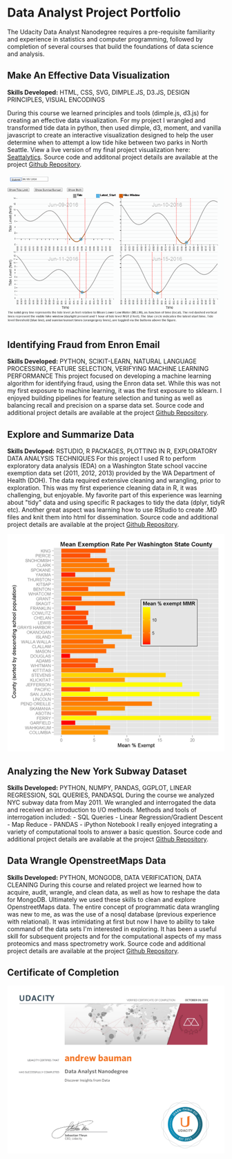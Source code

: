 # Data Analyst Project Portfolio

The Udacity Data Analyst Nanodegree requires a pre-requisite familiarity and experience in statistics and computer programming, followed by completion of several courses that build the foundations of data science and analysis.

## Make An Effective Data Visualization

**Skills Developed:** HTML, CSS, SVG, DIMPLE.JS, D3.JS, DESIGN PRINCIPLES, VISUAL ENCODINGS 

During this course we learned principles and tools (dimple.js, d3.js) for creating an effective data visualization. For my project I wrangled and transformed tide data in python, then used dimple, d3, moment, and vanilla javascript to create an interactive visualization designed to help the user determine when to attempt a low tide hike between two parks in North Seattle. View a live version of my final project visualization here: [Seattalytics](http://seattalytics.com).  Source code and additonal project details are available at the project [Github Repository](https://github.com/baumanab/seattle_tides).

![Screen Shot](tide_vis.PNG)

## Identifying Fraud from Enron Email

**Skills Developed:** PYTHON, SCIKIT-LEARN, NATURAL LANGUAGE PROCESSING, FEATURE SELECTION, VERIFYING MACHINE LEARNING PERFORMANCE
This project focused on developing a machine learning algorithm for identifying fraud, using the Enron data set. While this was not my first exposure to machine learning, it was the first exposure to sklearn. I enjoyed building pipelines for feature selection and tuning as well as balancing recall and precision on a sparse data set.  Source code and additional project details are available at the project [Github Repository](https://github.com/baumanab/udacity_intro_machinelearning_project).

## Explore and Summarize Data

**Skills Devloped:** RSTUDIO, R PACKAGES, PLOTTING IN R, EXPLORATORY DATA ANALYSIS TECHNIQUES 
For this project I used R to perform exploratory data analysis (EDA) on a Washington State school vaccine exemption data set (2011, 2012, 2013) provided by the WA Department of Health (DOH). The data required extensive cleaning and wrangling, prior to exploration. This was my first experience cleaning data in R, it was challenging, but enjoyable. My favorite part of this experience was learning about "tidy" data and using specific R packages to tidy the data (dplyr, tidyR etc). Another great aspect was learning how to use RStudio to create .MD files and knit them into html for dissemination.  Source code and additional project details are available at the project [Github Repository](https://github.com/baumanab/EDA_R_Udacity).

![](https://github.com/baumanab/EDA_R_Udacity/blob/master/EDA_R_FinalProject/img/final_plot_two.png)


## Analyzing the New York Subway Dataset

**Skills Developed:** PYTHON, NUMPY, PANDAS, GGPLOT, LINEAR REGRESSION, SQL QUERIES, PANDASQL 
During the course we analyzed NYC subway data from May 2011. We wrangled and interrogated the data and received an introduction to I/O methods. Methods and tools of interrogation included: - SQL Queries - Linear Regression/Gradient Descent - Map Reduce - PANDAS - iPython Notebook I really enjoyed integrating a variety of computational tools to answer a basic question. Source code and additional project details are available at the project [Github Repository](https://github.com/baumanab/IntroDSProject).

## Data Wrangle OpenstreetMaps Data

**Skills Developed:** PYTHON, MONGODB, DATA VERIFICATION, DATA CLEANING 
During this course and related project we learned how to acquire, audit, wrangle, and clean data, as well as how to reshape the data for MongoDB. Ultimately we used these skills to clean and explore OpenstreetMaps data. The entire concept of programmatic data wrangling was new to me, as was the use of a nosql database (previous experience with relational). It was intimidating at first but now I have to ability to take command of the data sets I'm interested in exploring. It has been a useful skill for subsequent projects and for the computational aspects of my mass proteomics and mass spectrometry work. Source code and additional project details are available at the project [Github Repository](https://github.com/baumanab/udacity_mongo_github).


## Certificate of Completion

![DAND Certificate](DAND_certificate.png)




